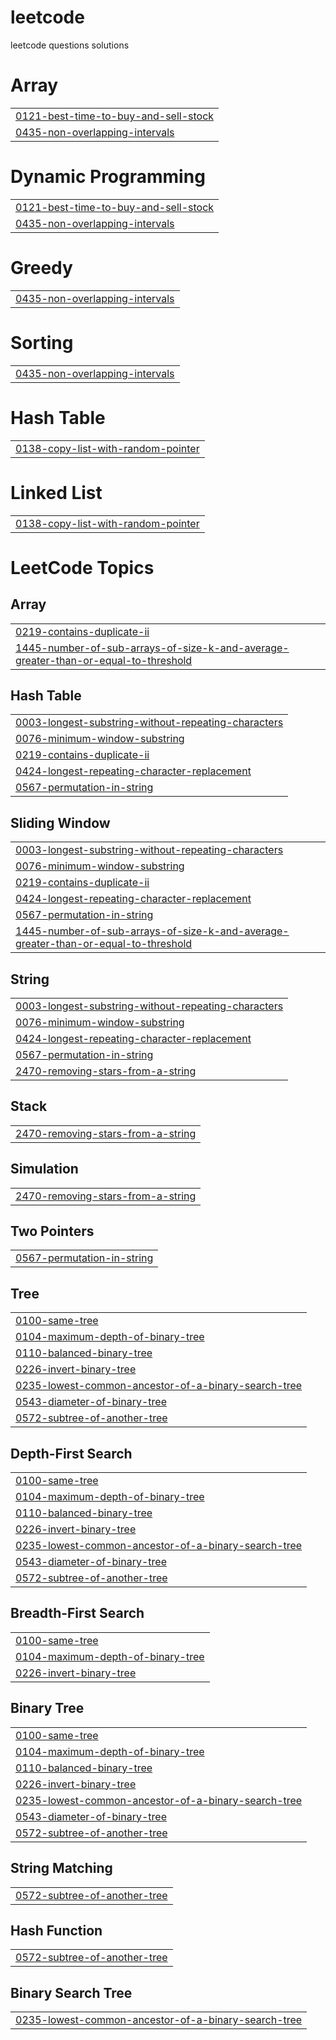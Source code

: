 # leetcode
leetcode questions solutions


# Array
|  |
| ------- |
| [0121-best-time-to-buy-and-sell-stock](https://github.com/Quantum2511/leetcode/tree/master/0121-best-time-to-buy-and-sell-stock) |
| [0435-non-overlapping-intervals](https://github.com/Quantum2511/leetcode/tree/master/0435-non-overlapping-intervals) |
# Dynamic Programming
|  |
| ------- |
| [0121-best-time-to-buy-and-sell-stock](https://github.com/Quantum2511/leetcode/tree/master/0121-best-time-to-buy-and-sell-stock) |
| [0435-non-overlapping-intervals](https://github.com/Quantum2511/leetcode/tree/master/0435-non-overlapping-intervals) |
# Greedy
|  |
| ------- |
| [0435-non-overlapping-intervals](https://github.com/Quantum2511/leetcode/tree/master/0435-non-overlapping-intervals) |
# Sorting
|  |
| ------- |
| [0435-non-overlapping-intervals](https://github.com/Quantum2511/leetcode/tree/master/0435-non-overlapping-intervals) |
# Hash Table
|  |
| ------- |
| [0138-copy-list-with-random-pointer](https://github.com/Quantum2511/leetcode/tree/master/0138-copy-list-with-random-pointer) |
# Linked List
|  |
| ------- |
| [0138-copy-list-with-random-pointer](https://github.com/Quantum2511/leetcode/tree/master/0138-copy-list-with-random-pointer) |
<!---LeetCode Topics Start-->
# LeetCode Topics
## Array
|  |
| ------- |
| [0219-contains-duplicate-ii](https://github.com/Quantum2511/leetcode/tree/master/0219-contains-duplicate-ii) |
| [1445-number-of-sub-arrays-of-size-k-and-average-greater-than-or-equal-to-threshold](https://github.com/Quantum2511/leetcode/tree/master/1445-number-of-sub-arrays-of-size-k-and-average-greater-than-or-equal-to-threshold) |
## Hash Table
|  |
| ------- |
| [0003-longest-substring-without-repeating-characters](https://github.com/Quantum2511/leetcode/tree/master/0003-longest-substring-without-repeating-characters) |
| [0076-minimum-window-substring](https://github.com/Quantum2511/leetcode/tree/master/0076-minimum-window-substring) |
| [0219-contains-duplicate-ii](https://github.com/Quantum2511/leetcode/tree/master/0219-contains-duplicate-ii) |
| [0424-longest-repeating-character-replacement](https://github.com/Quantum2511/leetcode/tree/master/0424-longest-repeating-character-replacement) |
| [0567-permutation-in-string](https://github.com/Quantum2511/leetcode/tree/master/0567-permutation-in-string) |
## Sliding Window
|  |
| ------- |
| [0003-longest-substring-without-repeating-characters](https://github.com/Quantum2511/leetcode/tree/master/0003-longest-substring-without-repeating-characters) |
| [0076-minimum-window-substring](https://github.com/Quantum2511/leetcode/tree/master/0076-minimum-window-substring) |
| [0219-contains-duplicate-ii](https://github.com/Quantum2511/leetcode/tree/master/0219-contains-duplicate-ii) |
| [0424-longest-repeating-character-replacement](https://github.com/Quantum2511/leetcode/tree/master/0424-longest-repeating-character-replacement) |
| [0567-permutation-in-string](https://github.com/Quantum2511/leetcode/tree/master/0567-permutation-in-string) |
| [1445-number-of-sub-arrays-of-size-k-and-average-greater-than-or-equal-to-threshold](https://github.com/Quantum2511/leetcode/tree/master/1445-number-of-sub-arrays-of-size-k-and-average-greater-than-or-equal-to-threshold) |
## String
|  |
| ------- |
| [0003-longest-substring-without-repeating-characters](https://github.com/Quantum2511/leetcode/tree/master/0003-longest-substring-without-repeating-characters) |
| [0076-minimum-window-substring](https://github.com/Quantum2511/leetcode/tree/master/0076-minimum-window-substring) |
| [0424-longest-repeating-character-replacement](https://github.com/Quantum2511/leetcode/tree/master/0424-longest-repeating-character-replacement) |
| [0567-permutation-in-string](https://github.com/Quantum2511/leetcode/tree/master/0567-permutation-in-string) |
| [2470-removing-stars-from-a-string](https://github.com/Quantum2511/leetcode/tree/master/2470-removing-stars-from-a-string) |
## Stack
|  |
| ------- |
| [2470-removing-stars-from-a-string](https://github.com/Quantum2511/leetcode/tree/master/2470-removing-stars-from-a-string) |
## Simulation
|  |
| ------- |
| [2470-removing-stars-from-a-string](https://github.com/Quantum2511/leetcode/tree/master/2470-removing-stars-from-a-string) |
## Two Pointers
|  |
| ------- |
| [0567-permutation-in-string](https://github.com/Quantum2511/leetcode/tree/master/0567-permutation-in-string) |
## Tree
|  |
| ------- |
| [0100-same-tree](https://github.com/Quantum2511/leetcode/tree/master/0100-same-tree) |
| [0104-maximum-depth-of-binary-tree](https://github.com/Quantum2511/leetcode/tree/master/0104-maximum-depth-of-binary-tree) |
| [0110-balanced-binary-tree](https://github.com/Quantum2511/leetcode/tree/master/0110-balanced-binary-tree) |
| [0226-invert-binary-tree](https://github.com/Quantum2511/leetcode/tree/master/0226-invert-binary-tree) |
| [0235-lowest-common-ancestor-of-a-binary-search-tree](https://github.com/Quantum2511/leetcode/tree/master/0235-lowest-common-ancestor-of-a-binary-search-tree) |
| [0543-diameter-of-binary-tree](https://github.com/Quantum2511/leetcode/tree/master/0543-diameter-of-binary-tree) |
| [0572-subtree-of-another-tree](https://github.com/Quantum2511/leetcode/tree/master/0572-subtree-of-another-tree) |
## Depth-First Search
|  |
| ------- |
| [0100-same-tree](https://github.com/Quantum2511/leetcode/tree/master/0100-same-tree) |
| [0104-maximum-depth-of-binary-tree](https://github.com/Quantum2511/leetcode/tree/master/0104-maximum-depth-of-binary-tree) |
| [0110-balanced-binary-tree](https://github.com/Quantum2511/leetcode/tree/master/0110-balanced-binary-tree) |
| [0226-invert-binary-tree](https://github.com/Quantum2511/leetcode/tree/master/0226-invert-binary-tree) |
| [0235-lowest-common-ancestor-of-a-binary-search-tree](https://github.com/Quantum2511/leetcode/tree/master/0235-lowest-common-ancestor-of-a-binary-search-tree) |
| [0543-diameter-of-binary-tree](https://github.com/Quantum2511/leetcode/tree/master/0543-diameter-of-binary-tree) |
| [0572-subtree-of-another-tree](https://github.com/Quantum2511/leetcode/tree/master/0572-subtree-of-another-tree) |
## Breadth-First Search
|  |
| ------- |
| [0100-same-tree](https://github.com/Quantum2511/leetcode/tree/master/0100-same-tree) |
| [0104-maximum-depth-of-binary-tree](https://github.com/Quantum2511/leetcode/tree/master/0104-maximum-depth-of-binary-tree) |
| [0226-invert-binary-tree](https://github.com/Quantum2511/leetcode/tree/master/0226-invert-binary-tree) |
## Binary Tree
|  |
| ------- |
| [0100-same-tree](https://github.com/Quantum2511/leetcode/tree/master/0100-same-tree) |
| [0104-maximum-depth-of-binary-tree](https://github.com/Quantum2511/leetcode/tree/master/0104-maximum-depth-of-binary-tree) |
| [0110-balanced-binary-tree](https://github.com/Quantum2511/leetcode/tree/master/0110-balanced-binary-tree) |
| [0226-invert-binary-tree](https://github.com/Quantum2511/leetcode/tree/master/0226-invert-binary-tree) |
| [0235-lowest-common-ancestor-of-a-binary-search-tree](https://github.com/Quantum2511/leetcode/tree/master/0235-lowest-common-ancestor-of-a-binary-search-tree) |
| [0543-diameter-of-binary-tree](https://github.com/Quantum2511/leetcode/tree/master/0543-diameter-of-binary-tree) |
| [0572-subtree-of-another-tree](https://github.com/Quantum2511/leetcode/tree/master/0572-subtree-of-another-tree) |
## String Matching
|  |
| ------- |
| [0572-subtree-of-another-tree](https://github.com/Quantum2511/leetcode/tree/master/0572-subtree-of-another-tree) |
## Hash Function
|  |
| ------- |
| [0572-subtree-of-another-tree](https://github.com/Quantum2511/leetcode/tree/master/0572-subtree-of-another-tree) |
## Binary Search Tree
|  |
| ------- |
| [0235-lowest-common-ancestor-of-a-binary-search-tree](https://github.com/Quantum2511/leetcode/tree/master/0235-lowest-common-ancestor-of-a-binary-search-tree) |
<!---LeetCode Topics End-->
